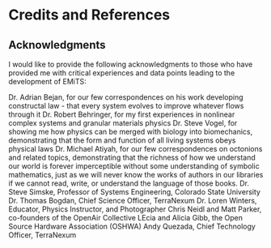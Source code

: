 # Credits and References

## Acknowledgments

I would like to provide the following acknowledgments to those who have provided me with critical experiences and data points leading to the development of EMiTS:

Dr. Adrian Bejan, for our few correspondences on his work developing constructal law - that every system evolves to improve whatever flows through it
Dr. Robert Behringer, for my first experiences in nonlinear complex systems and granular materials physics
Dr. Steve Vogel, for showing me how physics can be merged with biology into biomechanics, demonstrating that the form and function of all living systems obeys physical laws
Dr. Michael Atiyah, for our few correspondences on octonions and related topics, demonstrating that the richness of how we understand our world is forever imperceptible without some understanding of symbolic mathematics, just as we will never know the works of authors in our libraries if we cannot read, write, or understand the language of those books.
Dr. Steve Simske, Professor of Systems Engineering, Colorado State University
Dr. Thomas Bogdan, Chief Science Officer, TerraNexum
Dr. Loren Winters, Educator, Physics Instructor, and Photographer
Chris Neidl and Matt Parker, co-founders of the OpenAir Collective
LEcia and Alicia Gibb, the Open Source Hardware Association (OSHWA)
Andy Quezada, Chief Technology Officer, TerraNexum
